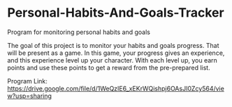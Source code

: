 # Personal-Habits-And-Goals-Tracker
Program for monitoring personal habits and goals 

The goal of this project is to monitor your habits and goals progress. That will be present as a game. In this game, your progress gives an experience, and this experience level up your character. With each level up, you earn points and use these points to get a reward from the pre-prepared list.

Program Link:
https://drive.google.com/file/d/1WeQzIE6_xEKrWQishpj6OAsJI0Zcy564/view?usp=sharing
